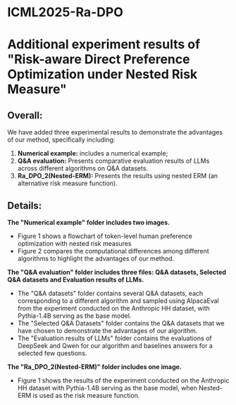 # ICML2025-Ra-DPO
# Additional experiment results of  "Risk-aware Direct Preference Optimization under Nested Risk Measure"

## Overall:

We have added three experimental results to demonstrate the advantages of our method, specifically including:

1) **Numerical example:** includes a numerical example;
2) **Q&A  evaluation:** Presents comparative evaluation results of LLMs across different algorithms on Q&A datasets.
3) **Ra_DPO_2(Nested-ERM):** Presents the results using nested ERM (an alternative risk measure function).

## Details:

**The "Numerical example" folder includes two images.**

* Figure 1 shows a flowchart of token-level human preference optimization with nested risk measures
* Figure 2 compares the computational differences among different algorithms to highlight the advantages of our method.

**The "Q&A  evaluation" folder includes three files:  Q&A datasets, Selected Q&A datasets and Evaluation results of LLMs.**

* The "Q&A datasets" folder contains several Q&A datasets, each corresponding to a different algorithm and sampled using AlpacaEval from the experiment conducted on the Anthropic HH dataset, with Pythia-1.4B serving as the base model.
* The "Selected Q&A Datasets" folder contains the Q&A datasets that we have chosen to demonstrate the advantages of our algorithm.
* The "Evaluation results of LLMs" folder contains the evaluations of DeepSeek and Qwen for our algorithm and  baselines answers for a selected few questions.

**The "Ra_DPO_2(Nested-ERM)" folder includes one image.**

* Figure 1 shows the results of the experiment conducted on the Anthropic HH dataset with Pythia-1.4B serving as the base model, when Nested-ERM is used as the risk measure function.